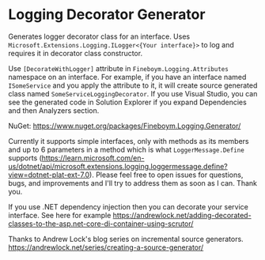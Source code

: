 # Logging Decorator Generator

Generates logger decorator class for an interface. Uses `Microsoft.Extensions.Logging.ILogger<{Your interface}>` to log and requires it in decorator class constructor.

Use `[DecorateWithLogger]` attribute in `Fineboym.Logging.Attributes` namespace on an interface. For example, if you have an interface named `ISomeService` and you apply the attribute to it, it will create source generated class named `SomeServiceLoggingDecorator`. If you use Visual Studio, you can see the generated code in Solution Explorer if you expand Dependencies and then Analyzers section.

NuGet: https://www.nuget.org/packages/Fineboym.Logging.Generator/

Currently it supports simple interfaces, only with methods as its members and up to 6 parameters in a method which is what `LoggerMessage.Define` supports (https://learn.microsoft.com/en-us/dotnet/api/microsoft.extensions.logging.loggermessage.define?view=dotnet-plat-ext-7.0).
Please feel free to open issues for questions, bugs, and improvements and I'll try to address them as soon as I can. Thank you.

If you use .NET dependency injection then you can decorate your service interface. See here for example https://andrewlock.net/adding-decorated-classes-to-the-asp.net-core-di-container-using-scrutor/

Thanks to Andrew Lock's blog series on incremental source generators. https://andrewlock.net/series/creating-a-source-generator/
